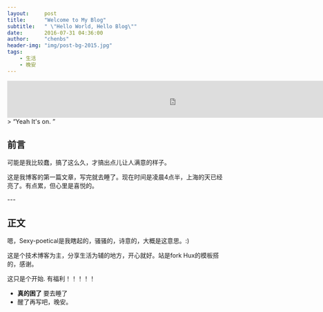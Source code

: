 ```yaml
---
layout:     post
title:      "Welcome to My Blog"
subtitle:   " \"Hello World, Hello Blog\""
date:       2016-07-31 04:36:00
author:     "chenbs"
header-img: "img/post-bg-2015.jpg"
tags:
    - 生活
    - 晚安
---
```

<iframe frameborder="no" border="0" marginwidth="0" marginheight="0" width="780" height="86" src="http://music.163.com/outchain/player?type=2&id=35030225&auto=1&height=66"></iframe>
> “Yeah It's on. ”


## 前言

可能是我比较蠢，搞了这么久，才搞出点儿让人满意的样子。


这是我博客的第一篇文章，写完就去睡了。现在时间是凌晨4点半，上海的天已经亮了。有点累，但心里是喜悦的。


<p id = "build"></p>
---

## 正文

嗯，Sexy-poetical是我瞎起的，骚骚的，诗意的，大概是这意思。:)

这是个技术博客为主，分享生活为辅的地方，开心就好。站是fork Hux的模板搭的，感谢。

这只是个开始. 有福利！！！！！

* **真的困了** 要去睡了
* 醒了再写吧，晚安。


